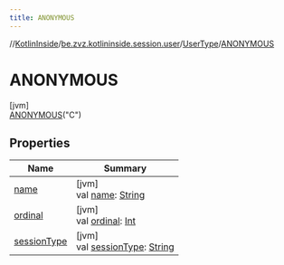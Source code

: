 ```yaml
---
title: ANONYMOUS
---
```

//[KotlinInside](../../../../index.html)/[be.zvz.kotlininside.session.user](../../index.html)/[UserType](../index.html)/[ANONYMOUS](index.html)



# ANONYMOUS



[jvm]\
[ANONYMOUS](index.html)(&quot;C&quot;)



## Properties


| Name | Summary |
|---|---|
| [name](index.html#-372974862%2FProperties%2F863300109) | [jvm]<br>val [name](index.html#-372974862%2FProperties%2F863300109): [String](https://kotlinlang.org/api/latest/jvm/stdlib/kotlin/-string/index.html) |
| [ordinal](index.html#-739389684%2FProperties%2F863300109) | [jvm]<br>val [ordinal](index.html#-739389684%2FProperties%2F863300109): [Int](https://kotlinlang.org/api/latest/jvm/stdlib/kotlin/-int/index.html) |
| [sessionType](../session-type.html) | [jvm]<br>val [sessionType](../session-type.html): [String](https://kotlinlang.org/api/latest/jvm/stdlib/kotlin/-string/index.html) |

